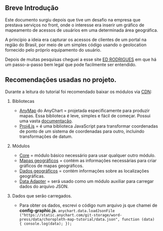 ## Breve Introdução

Este documento surgiu depois que tive um desafio na empresa que prestava serviços no front, onde o interesse era inserir um gráfico de mapeamento de acessos de usuários em uma determinada área geográfica.

A princípio a ideia era capturar os acessos de clientes de um portal na região do Brasil, por meio de um simples código usando o geolocation fornecido pelo próprío equipamento do usuário.

Depois de muitas pesquisas cheguei a esse site [ED RODRIGUES](https://edrodrigues.com.br/blog/criando-a-visualizacao-de-dados-de-mapas-de-choropleth-usando-javascript-no-covid-19-stats/) em que há um passo-a-passo bem legal que pode facilmente ser entendido.

## Recomendações usadas no projeto.

Durante a leitura do tutorial foi recomendado baixar os módulos via [CDN](https://www.anychart.com/download/cdn/?v=8.10.0):

1. Bibliotecas
    - [AnyMap](https://www.anychart.com/products/anymap/overview/) do AnyChart = projetada especificamente para produzir mapas. Essa biblioteca é leve, simples e fácil de começar. Possui uma vasta [documentação](https://docs.anychart.com/Maps/Quick_Start).
    - [Proj4.js](https://github.com/proj4js/proj4js/) = é uma biblioteca JavaScript para transformar coordenadas de ponto de um sistema de coordenadas para outro, incluindo transformações de datum.		
	
2. Módulos
    - [Core](https://cdn.anychart.com/releases/8.7.1/js/anychart-core.min.js) = módulo básico necessário para usar qualquer outro módulo.
    - [Mapas geográficos](https://cdn.anychart.com/releases/8.7.1/js/anychart-map.min.js) = contém as informações necessárias para criar gráficos de mapas geográficos.
    - [Dados geográficos](https://cdn.anychart.com/releases/8.7.1/geodata/custom/world/world.js) = contém informações sobre as localizações geográficas.
    - [Data Adapter](https://cdn.anychart.com/releases/8.7.1/js/anychart-data-adapter.min.js) = será usado como um módulo auxiliar para carregar dados do arquivo JSON.

3. Dados que serão carregados.
    - Para obter os dados, escrevi o código num arquivo js que chamei de **config-graphic.js**.
      `anychart.data.loadJsonFile ("https://static.anychart.com/git-storage/word-press/data/choropleth-map-tutorial/data.json", function (data) {
      console.log(data);
      });`   
    
   